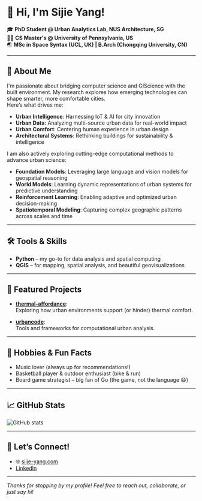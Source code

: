 # 👋 Hi, I'm Sijie Yang!

🎓 **PhD Student @ Urban Analytics Lab, NUS Architecture, SG**  
🧑‍💻 **CS Master's @ University of Pennsylvania, US**  
🌏 **MSc in Space Syntax (UCL, UK) | B.Arch (Chongqing University, CN)**

---

## 🌟 About Me

I'm passionate about bridging computer science and GIScience with the built environment. My research explores how emerging technologies can shape smarter, more comfortable cities.  
Here’s what drives me:

- **Urban Intelligence**: Harnessing IoT & AI for city innovation  
- **Urban Data**: Analyzing multi-source urban data for real-world impact  
- **Urban Comfort**: Centering human experience in urban design  
- **Architectural Systems**: Rethinking buildings for sustainability & intelligence

I am also actively exploring cutting-edge computational methods to advance urban science:
- **Foundation Models**: Leveraging large language and vision models for geospatial reasoning
- **World Models**: Learning dynamic representations of urban systems for predictive understanding
- **Reinforcement Learning**: Enabling adaptive and optimized urban decision-making
- **Spatiotemporal Modeling**: Capturing complex geographic patterns across scales and time

---

## 🛠️ Tools & Skills

- **Python** – my go-to for data analysis and spatial computing
- **QGIS** – for mapping, spatial analysis, and beautiful geovisualizations

---

## 🚀 Featured Projects

- [**thermal-affordance**](https://github.com/Sijie-Yang/thermal-affordance):  
  Exploring how urban environments support (or hinder) thermal comfort.

- [**urbancode**](https://github.com/Sijie-Yang/urbancode):  
  Tools and frameworks for computational urban analysis.

---

## 🎵 Hobbies & Fun Facts

- Music lover (always up for recommendations!)
- Basketball player & outdoor enthusiast (bike & run)
- Board game strategist – big fan of Go (the game, not the language 😄)

---

## 📈 GitHub Stats
![GitHub stats](https://github-readme-stats.vercel.app/api?username=sijie-yang&show_icons=true&theme=radical)

---

## 🤝 Let’s Connect!

- 🌐 [sijie-yang.com](https://sijie-yang.com)
- [LinkedIn](https://www.linkedin.com/in/sijie-yang-peter/)

---

_Thanks for stopping by my profile! Feel free to reach out, collaborate, or just say hi!_
